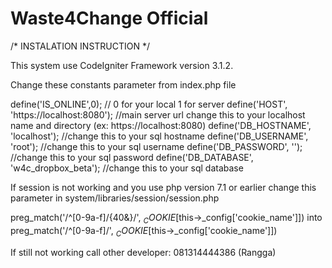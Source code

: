 # Waste4Change Official

/* INSTALATION INSTRUCTION */

This system use CodeIgniter Framework version 3.1.2.

Change these constants parameter from index.php file

define('IS_ONLINE',0); // 0 for your local 1 for server 
define('HOST', 'https://localhost:8080'); //main server url change this to your localhost name and directory (ex: https://localhost:8080) 
define('DB_HOSTNAME', 'localhost'); //change this to your sql hostname 
define('DB_USERNAME', 'root'); //change this to your sql username 
define('DB_PASSWORD', ''); //change this to your sql password 
define('DB_DATABASE', 'w4c_dropbox_beta'); //change this to your sql database

If session is not working and you use php version 7.1 or earlier change this parameter in system/libraries/session/session.php

preg_match('/^[0-9a-f]/{40&}/', $_COOKIE[$this->_config['cookie_name']]) into preg_match('/^[0-9a-f]/', $_COOKIE[$this->_config['cookie_name']])

If still not working call other developer: 081314444386 (Rangga)

